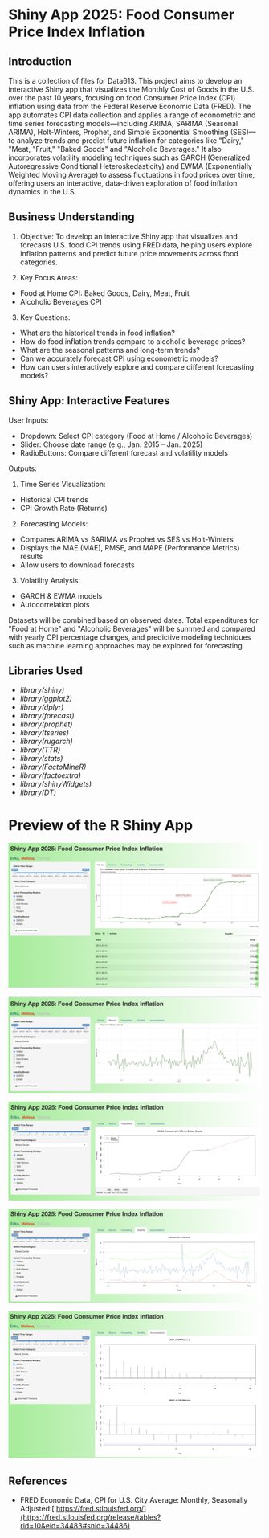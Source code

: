 # Shiny App 2025: Food Consumer Price Index Inflation 

## Introduction
This is a collection of files for Data613. This project aims to develop an interactive Shiny app that visualizes the Monthly Cost of Goods in the U.S. over the past 10 years, focusing on food Consumer Price Index (CPI) inflation using data from the Federal Reserve Economic Data (FRED). The app automates CPI data collection and applies a range of econometric and time series forecasting models—including ARIMA, SARIMA (Seasonal ARIMA), Holt-Winters, Prophet, and Simple Exponential Smoothing (SES)—to analyze trends and predict future inflation for categories like "Dairy," "Meat, "Fruit," "Baked Goods" and "Alcoholic Beverages." It also incorporates volatility modeling techniques such as GARCH  (Generalized Autoregressive Conditional Heteroskedasticity) and EWMA (Exponentially Weighted Moving Average) to assess fluctuations in food prices over time, offering users an interactive, data-driven exploration of food inflation dynamics in the U.S.

## Business Understanding

1. Objective: To develop an interactive Shiny app that visualizes and forecasts U.S. food CPI trends using FRED data, helping users explore inflation patterns and predict future price movements across food categories.
   
2. Key Focus Areas:
  - Food at Home CPI: Baked Goods, Dairy, Meat, Fruit
  - Alcoholic Beverages CPI
  
3. Key Questions:
  - What are the historical trends in food inflation?
  - How do food inflation trends compare to alcoholic beverage prices?
  - What are the seasonal patterns and long-term trends?
  - Can we accurately forecast CPI using econometric models?
  - How can users interactively explore and compare different forecasting models?

## Shiny App: Interactive Features

User Inputs:
  - Dropdown: Select CPI category (Food at Home / Alcoholic Beverages)
  - Slider: Choose date range (e.g., Jan. 2015 – Jan. 2025)
  - RadioButtons: Compare different forecast and volatility models

Outputs:
1. Time Series Visualization:
  - Historical CPI trends
  - CPI Growth Rate (Returns)
2. Forecasting Models:
  - Compares ARIMA vs SARIMA vs Prophet vs SES vs Holt-Winters
  - Displays the MAE (MAE), RMSE, and MAPE (Performance Metrics) results
  - Allow users to download forecasts
3. Volatility Analysis:
  - GARCH & EWMA models
  - Autocorrelation plots

Datasets will be combined based on observed dates. Total expenditures for "Food at Home" and "Alcoholic Beverages" will be summed and compared with yearly CPI percentage changes, and predictive modeling techniques such as machine learning approaches may be explored for forecasting.

## Libraries Used

- *library(shiny)*
- *library(ggplot2)*
- *library(dplyr)*
- *library(forecast)*
- *library(prophet)*
- *library(tseries)*
- *library(rugarch)*
- *library(TTR)*
- *library(stats)*
- *library(FactoMineR)*
- *library(factoextra)*
- *library(shinyWidgets)*
- *library(DT)*

# Preview of the R Shiny App

![](images/updated_shiny_dashboard.png)

![](images/returns.png)

![](images/forecasting.png)

![](images/volatility.png)

![](images/autocorrelation.png)

## References
 - FRED Economic Data, CPI for U.S. City Average: Monthly, Seasonally Adjusted:[ https://fred.stlouisfed.org/](https://fred.stlouisfed.org/release/tables?rid=10&eid=34483#snid=34486)

